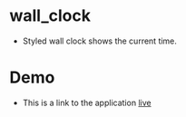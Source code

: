 # wall_clock
- Styled wall clock shows the current time.

# Demo
  - This is a link to the application [live](https://wall-clock-md.netlify.app/)
